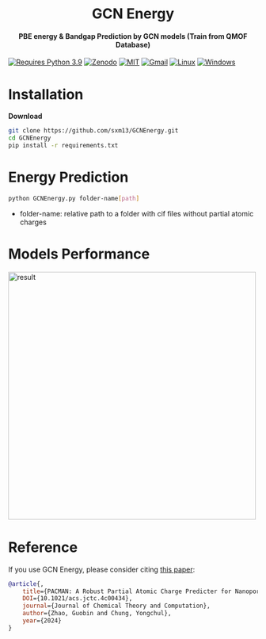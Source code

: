 <h1 align="center">GCN Energy</h1>

<h4 align="center">
PBE energy & Bandgap Prediction by GCN models (Train from QMOF Database)                                                                 
</h4>              


[![Requires Python 3.9](https://img.shields.io/badge/Python-3.9-blue.svg?logo=python&logoColor=white)](https://python.org/downloads) [![Zenodo](https://img.shields.io/badge/DOI-10.5281%2Fzenodo.10822403-blue)](https://doi.org/10.5281/zenodo.10822403)  [![MIT](https://img.shields.io/badge/License-MIT-blue.svg)](https://github.com/sxm13/PACMAN/LICENSE.txt) [![Gmail](https://img.shields.io/badge/Gmail-D14836?style=for-the-badge&logo=gmail&logoColor=white)](mailto:sxmzhaogb@gmail.com) [![Linux](https://img.shields.io/badge/Linux-FCC624?style=for-the-badge&logo=linux&logoColor=black)]() [![Windows](https://img.shields.io/badge/Windows-0078D6?style=for-the-badge&logo=windows&logoColor=white)]()          
                     

# Installation                                                                                                            

**Download**                          

```sh
git clone https://github.com/sxm13/GCNEnergy.git
cd GCNEnergy
pip install -r requirements.txt
```                            
         
# Energy Prediction               
           
```sh
python GCNEnergy.py folder-name[path]
```                          
* folder-name: relative path to a folder with cif files without partial atomic charges                            

# Models Performance                                    
<img src="./figs/result.png" alt="result" width="500">   


# Reference
If you use GCN Energy, please consider citing [this paper](https://pubs.acs.org/doi/10.1021/acs.jctc.4c00434):                                           
```bib
@article{,
    title={PACMAN: A Robust Partial Atomic Charge Predicter for Nanoporous Materials based on Crystal Graph Convolution Network},
    DOI={10.1021/acs.jctc.4c00434},
    journal={Journal of Chemical Theory and Computation},
    author={Zhao, Guobin and Chung, Yongchul},
    year={2024}
}
```
